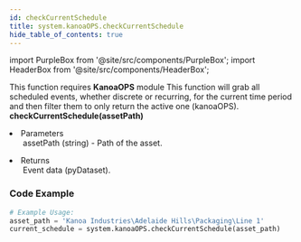 ```yaml
---
id: checkCurrentSchedule
title: system.kanoaOPS.checkCurrentSchedule
hide_table_of_contents: true
---
```


import PurpleBox from '@site/src/components/PurpleBox';
import HeaderBox from '@site/src/components/HeaderBox';

<PurpleBox>This function requires <b>KanoaOPS</b> module</PurpleBox>
<HeaderBox header="Description">
    This function will grab all scheduled events, whether discrete or recurring, for the current time period and then filter them to only return the active one (kanoaOPS).
</HeaderBox>
<HeaderBox header="Syntax">
    <b>checkCurrentSchedule(assetPath)</b>
    <li>Parameters <br />
        <ul>
            assetPath (string) - Path of the asset.
        </ul>
    </li>
    <li>Returns <br />
        <ul>Event data (pyDataset).</ul>
    </li>
</HeaderBox>

### Code Example

```python
# Example Usage:
asset_path = 'Kanoa Industries\Adelaide Hills\Packaging\Line 1'
current_schedule = system.kanoaOPS.checkCurrentSchedule(asset_path)

